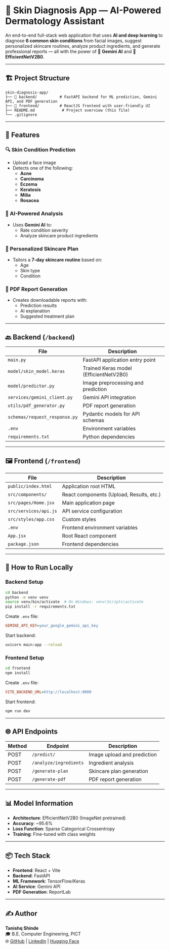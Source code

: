 # 🧠 Skin Diagnosis App — AI-Powered Dermatology Assistant

An end-to-end full-stack web application that uses **AI and deep learning** to diagnose **6 common skin conditions** from facial images, suggest personalized skincare routines, analyze product ingredients, and generate professional reports — all with the power of 🧠 **Gemini AI** and 📸 **EfficientNetV2B0**.

---

## 🏗️ Project Structure

```
skin-diagnosis-app/
├── 📁 backend/          # FastAPI backend for ML prediction, Gemini API, and PDF generation
├── 📁 frontend/         # ReactJS frontend with user-friendly UI
├── README.md            # Project overview (this file)
└── .gitignore
```

---

## 🧩 Features

### 🔍 Skin Condition Prediction
- Upload a face image
- Detects one of the following:
  - **Acne**
  - **Carcinoma** 
  - **Eczema**
  - **Keratosis**
  - **Milia**
  - **Rosacea**

### 🤖 AI-Powered Analysis
- Uses **Gemini AI** to:
  - Rate condition severity
  - Analyze skincare product ingredients

### 🧴 Personalized Skincare Plan
- Tailors a **7-day skincare routine** based on:
  - Age
  - Skin type 
  - Condition

### 📄 PDF Report Generation
- Creates downloadable reports with:
  - Prediction results
  - AI explanation
  - Suggested treatment plan

---

## 🔙 Backend (`/backend`)

| File | Description |
|------|-------------|
| `main.py` | FastAPI application entry point |
| `model/skin_model.keras` | Trained Keras model (EfficientNetV2B0) |
| `model/predictor.py` | Image preprocessing and prediction |
| `services/gemini_client.py` | Gemini API integration |
| `utils/pdf_generator.py` | PDF report generation |
| `schemas/request_response.py` | Pydantic models for API schemas |
| `.env` | Environment variables |
| `requirements.txt` | Python dependencies |

---

## 🖼️ Frontend (`/frontend`)

| File | Description |
|------|-------------|
| `public/index.html` | Application root HTML |
| `src/components/` | React components (Upload, Results, etc.) |
| `src/pages/Home.jsx` | Main application page |
| `src/services/api.js` | API service configuration |
| `src/styles/app.css` | Custom styles |
| `.env` | Frontend environment variables |
| `App.jsx` | Root React component |
| `package.json` | Frontend dependencies |

---

## 🚀 How to Run Locally

### Backend Setup

```bash
cd backend
python -m venv venv
source venv/bin/activate  # On Windows: venv\Scripts\activate
pip install -r requirements.txt
```

Create `.env` file:
```ini
GEMINI_API_KEY=your_google_gemini_api_key
```

Start backend:
```bash
uvicorn main:app --reload
```

### Frontend Setup

```bash
cd frontend
npm install
```

Create `.env` file:
```ini
VITE_BACKEND_URL=http://localhost:8000
```

Start frontend:
```bash
npm run dev
```

---

## 🌐 API Endpoints

| Method | Endpoint | Description |
|--------|----------|-------------|
| POST | `/predict/` | Image upload and prediction |
| POST | `/analyze/ingredients` | Ingredient analysis |
| POST | `/generate-plan` | Skincare plan generation | 
| POST | `/generate-pdf` | PDF report generation |

---

## 📊 Model Information

- **Architecture**: EfficientNetV2B0 (ImageNet pretrained)
- **Accuracy**: ~95.6%
- **Loss Function**: Sparse Categorical Crossentropy
- **Training**: Fine-tuned with class weights

---

## 📦 Tech Stack

- **Frontend**: React + Vite
- **Backend**: FastAPI
- **ML Framework**: TensorFlow/Keras
- **AI Service**: Gemini API
- **PDF Generation**: ReportLab

---

## ✍️ Author

**Tanishq Shinde**  
🎓 B.E. Computer Engineering, PICT  
🌐 [GitHub](https://github.com/) | [LinkedIn](https://linkedin.com/) | [Hugging Face](https://huggingface.co/)
